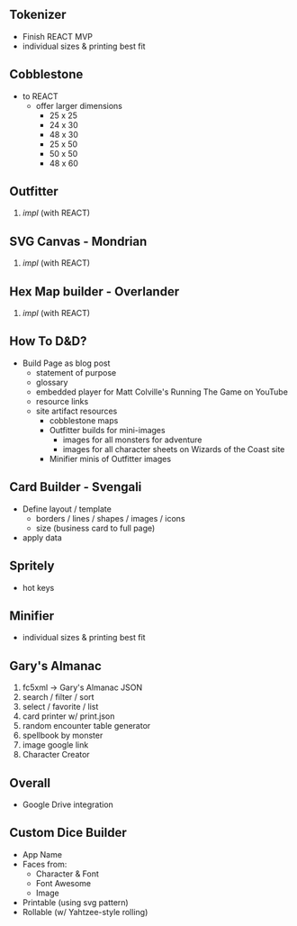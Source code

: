 ## Tokenizer

- Finish REACT MVP
- individual sizes & printing best fit

## Cobblestone

- to REACT
  - offer larger dimensions
    - 25 x 25 
    - 24 x 30
    - 48 x 30
    - 25 x 50
    - 50 x 50
    - 48 x 60

## Outfitter

1. _impl_ (with REACT)

## SVG Canvas - **Mondrian**

1. _impl_ (with REACT)

## Hex Map builder - **Overlander**

1. _impl_ (with REACT)

## How To D&D?

- Build Page as blog post
  - statement of purpose
  - glossary
  - embedded player for Matt Colville's Running The Game on YouTube
  - resource links
  - site artifact resources
    - cobblestone maps
    - Outfitter builds for mini-images
      - images for all monsters for adventure
      - images for all character sheets on Wizards of the Coast site
    - Minifier minis of Outfitter images

## Card Builder - **Svengali**

- Define layout / template
  - borders / lines / shapes / images / icons
  - size (business card to full page)
- apply data

## Spritely

- hot keys

## Minifier

- individual sizes & printing best fit

## Gary's Almanac

1. fc5xml -> Gary's Almanac JSON
2. search / filter / sort
3. select / favorite / list
4. card printer w/ print.json
5. random encounter table generator
6. spellbook by monster
7. image google link
8. Character Creator

## Overall

- Google Drive integration

## Custom Dice Builder

- App Name
- Faces from:
  - Character & Font
  - Font Awesome
  - Image
- Printable (using svg pattern)
- Rollable (w/ Yahtzee-style rolling)

